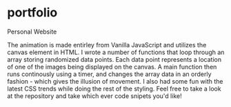 # portfolio
Personal Website


The animation is made entirley from Vanilla JavaScript and utilizes the canvas element in HTML. I wrote a number of functions that loop through an array storing randomized data points. Each data point represents a location of one of the images being displayed on the canvas. A main function then runs continously using a timer, and changes the array data in an orderly fashion - which gives the illusion of movement. I also had some fun with the latest CSS trends while doing the rest of the styling. Feel free to take a look at the repository and take which ever code snipets you'd like!
